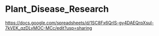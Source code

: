 # Plant_Disease_Research

https://docs.google.com/spreadsheets/d/1SC8Fx6QrlS-gy4DAEQrpXsul-7kVEK_qzDLyMOC-MCc/edit?usp=sharing
